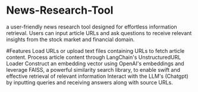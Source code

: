 # News-Research-Tool
a user-friendly news research tool designed for effortless information retrieval. Users can input article URLs and ask questions to receive relevant insights from the stock market and financial domain.

#Features
Load URLs or upload text files containing URLs to fetch article content.
Process article content through LangChain's UnstructuredURL Loader
Construct an embedding vector using OpenAI's embeddings and leverage FAISS, a powerful similarity search library, to enable swift and effective retrieval of relevant information
Interact with the LLM's (Chatgpt) by inputting queries and receiving answers along with source URLs.
